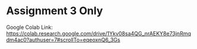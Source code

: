 # Assignment 3 Only

Google Colab Link: https://colab.research.google.com/drive/1Ykv08sa4QG_nrAEKY8e73jnRmqdm4ac0?authuser=7#scrollTo=eqeoxnQ6_3Gs

